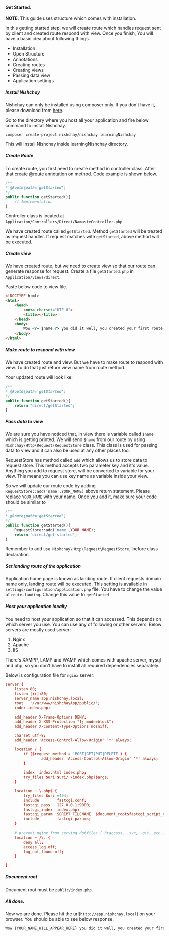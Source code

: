 #### Get Started.

**NOTE**: This guide uses structure which comes with installation.

In this getting started step, we will create route which handles request sent by client and created route respond with view. Once you finish, You will have a basic idea about following things.

* Installation
* Open Structure
* Annotations
* Creating routes
* Creating views
* Passing data view
* Application settings

##### Install Nishchay

Nishchay can only be installed using composer only. If you don't have it, please download from [here](https://getcomposer.org/download).

Go to the directory where you host all your application and fire below command to install Nishchay.
```
composer create-project nishchay/nishchay learningNishchay
```

This will install Nishchay inside learningNishchay directory.

##### Create Route

To create route, you first need to create method in controller class. After that create [@route](/learningCenter/annotations/request/route) annotation on method. Code example is shown below.
```php
/**
* @Route(path='getStarted')
*/
public function getStarted(){
    // Implementation
}
```
Controller class is located at `Application/Controllers/Direct/NamasteController.php`.

We have created route called `getStarted`. Method `getStarted` will be treated as request handler.
If request matches with `getStarted`, above method will be executed.

##### Create view

We have created route, but we need to create view so that our route can generate response for request. Create a file `getStarted.php` in `Application/views/direct`.

Paste below code to view file.
```html
<!DOCTYPE html>
<html>
    <head>
        <meta charset="UTF-8">
        <title></title>
    </head>
    <body>
        Wow <?= $name ?> you did it well, you created your first route.
    </body>
</html>
```
##### Make route to respond with view

We have created route and view. But we have to make route to respond with view. To do that just return view name from route method.

Your updated route will look like:

```php
/**
* @Route(path='getStarted')
*/
public function getStarted(){
    return "direct/getStarted";
}
```

##### Pass data to view

We are sure you have noticed that, in view there is variable called `$name` which is getting printed. We will send `$name` from our route by using `Nishchay\Http\Request\RequestStore` class. This class is used for passing data to view and it can also be used at any other places too.

RequestStore has method called `add` which allows us to store data to request store. This method accepts two parameter key and it's value. Anything you add to request store, will be converted to variable for your view. This means you can use key name as variable inside your view.

So we will update our route code by adding `RequestStore::add('name',YOUR_NAME)` above return statement. Please replace `YOUR_NAME` with your name. Once you add it, make sure your code should be similar to
```php
/**
* @Route(path='getStarted')
*/
public function getStarted(){
    RequestStore::add('name',YOUR_NAME);
    return 'direct/get-started';
}
```

Remember to add `use Nishchay\Http\Request\RequestStore;` before class declaration.

##### Set landing route of the application

Application home page is known as landing route. If client requests domain name only, landing route will be executed. This setting is available in `settings/configuration/application.php` file. You have to change the value of `route.landing`. Change this value to `getStarted`

##### Host your application locally

You need to host your application so that it can accessed. This depends on which server you use. You can use any of following or other servers. Below servers are mostly used server:

1. Nginx
2. Apache
3. IIS

There's XAMPP, LAMP and WAMP which comes with apache server, mysql and php, so you don't have to install all required dependencies separately.

Below is configuration file for `nginx` server:

```conf
server {
    listen 80;
    listen [::]:80;
    server_name app.nishchay.local;
    root   '/var/www/nishchayApp/public/';
    index index.php;

    add_header X-Frame-Options DENY;
    add_header X-XSS-Protection "1; mode=block";
    add_header X-Content-Type-Options nosniff;

    charset utf-8;
    add_header 'Access-Control-Allow-Origin' '*' always;

    location / {
        if ($request_method = 'POST|GET|PUT|DELETE') {
                add_header 'Access-Control-Allow-Origin' '*' always;
        }

        index  index.html index.php;
        try_files $uri $uri/ /index.php?$args;
    }

    location ~ \.php$ {
        try_files $uri =404;
        include        fastcgi.conf;
        fastcgi_pass   127.0.0.1:9000;
        fastcgi_index  index.php;
        fastcgi_param  SCRIPT_FILENAME  $document_root$fastcgi_script_name;
        include        fastcgi_params;
    }

    # prevent nginx from serving dotfiles (.htaccess, .svn, .git, etc.)
    location ~ /\. {
        deny all;
        access_log off;
        log_not_found off;
    }

}
```

##### Document root

Document root must be `public/index.php`.

##### All done.

Now we are done. Please hit the url(`http://app.nishchay.local`) on your browser. You should be able to see below response.

```html
Wow {YOUR_NAME_WILL_APPEAR_HERE} you did it well, you created your first route.
```
